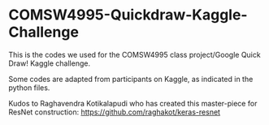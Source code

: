 # COMSW4995-Quickdraw-Kaggle-Challenge

This is the codes we used for the COMSW4995 class project/Google Quick Draw! Kaggle challenge. 

Some codes are adapted from participants on Kaggle, as indicated in the python files. 

Kudos to Raghavendra Kotikalapudi who has created this master-piece for ResNet construction: https://github.com/raghakot/keras-resnet
